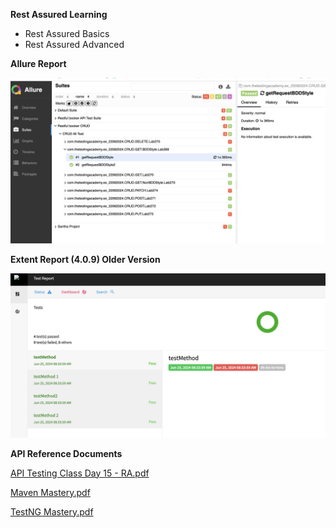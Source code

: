 **Rest Assured Learning**

- Rest Assured Basics
- Rest Assured Advanced 


**Allure Report**

![img.png](img.png)

**Extent Report (4.0.9) Older Version**

![img_1.png](img_1.png)

**API Reference Documents**

[API Testing Class Day 15 - RA.pdf](https://github.com/user-attachments/files/15879751/API.Testing.Class.Day.15.-.RA.pdf)

[Maven Mastery.pdf](https://github.com/user-attachments/files/15879753/Maven.Mastery.pdf)

[TestNG Mastery.pdf](https://github.com/user-attachments/files/15907774/TestNG.Mastery.pdf)